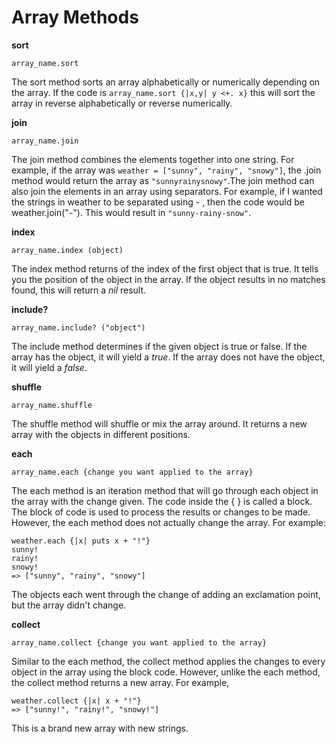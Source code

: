 # Array Methods

**sort**

`array_name.sort`

The sort method sorts an array alphabetically or numerically depending on the array. If the code is `array_name.sort {|x,y| y <+. x}` this will sort the array in reverse alphabetically or reverse numerically.

**join**

`array_name.join`

The join method combines the elements together into one string. For example, if the array was `weather = ["sunny", "rainy", "snowy"]`, the .join method would return the array as `"sunnyrainysnowy"`.The join method can also join the elements in an array using separators. For example, if I wanted the strings in weather to be separated using - , then the code would be weather.join("-"). This would result in `"sunny-rainy-snow"`.

**index**

`array_name.index (object)`

The index method returns of the index of the first object that is true. It tells you the position of the object in the array. If the object results in no matches found, this will return a *nil* result.

**include?**

`array_name.include? ("object")`

The include method determines if the given object is true or false. If the array has the object, it will yield a *true*. If the array does not have the object, it will yield a *false*.

**shuffle**

`array_name.shuffle`

The shuffle method will shuffle or mix the array around. It returns a new array with the objects in different positions.

**each**

`array_name.each {change you want applied to the array}`

The each method is an iteration method that will go through each object in the array with the change given. The code inside the { } is called a block. The block of code is used to process the results or changes to be made. However, the each method does not actually change the array. For example:

```
weather.each {|x| puts x + "!"}
sunny!
rainy!
snowy!
=> ["sunny", "rainy", "snowy"]
```

The objects each went through the change of adding an exclamation point, but the array didn't change.

**collect**

`array_name.collect {change you want applied to the array}`

Similar to the each method, the collect method applies the changes to every object in the array using the block code. However, unlike the each method, the collect method returns a new array. For example,

```
weather.collect {|x| x + "!"}
=> ["sunny!", "rainy!", "snowy!"]
```

This is a brand new array with new strings.
